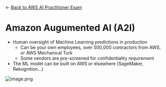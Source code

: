 ← [Back to AWS AI Practitioner Exam](../AWS%20AI%20Practitioner%20Exam.md)

# Amazon Augumented AI (A2I)

- Human oversight of Machine Learning predictions in production
    - Can be your own employees, over 500,000 contractors from AWS, or AWS Mechanical Turk
    - Some vendors are pre-screened for confidentiality requirement
- The ML model can be built on AWS or elsewhere (SageMaker, Rekognition…)

![image.png](Amazon%20Augumented%20AI%20(A2I)/image.png)
